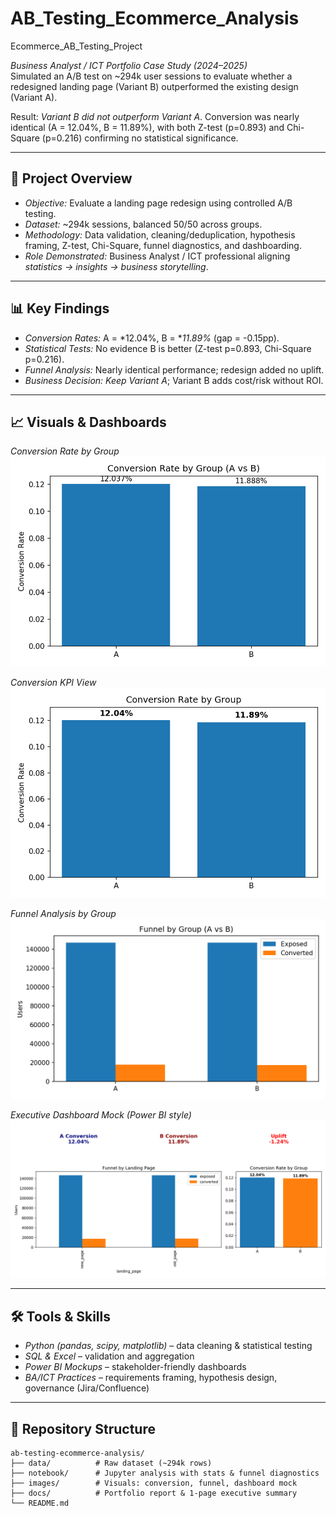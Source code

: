 # AB_Testing_Ecommerce_Analysis

 Ecommerce_AB_Testing_Project  

*Business Analyst / ICT Portfolio Case Study (2024–2025)*  
Simulated an A/B test on ~294k user sessions to evaluate whether a redesigned landing page (Variant B) outperformed the existing design (Variant A).  

Result: *Variant B did not outperform Variant A*. Conversion was nearly identical (A = 12.04%, B = 11.89%), with both Z-test (p=0.893) and Chi-Square (p=0.216) confirming no statistical significance.  

---

## 📌 Project Overview
- *Objective:* Evaluate a landing page redesign using controlled A/B testing.  
- *Dataset:* ~294k sessions, balanced 50/50 across groups.  
- *Methodology:* Data validation, cleaning/deduplication, hypothesis framing, Z-test, Chi-Square, funnel diagnostics, and dashboarding.  
- *Role Demonstrated:* Business Analyst / ICT professional aligning *statistics → insights → business storytelling*.  

---

## 📊 Key Findings
- *Conversion Rates:* A = *12.04%, B = **11.89%* (gap = -0.15pp).  
- *Statistical Tests:* No evidence B is better (Z-test p=0.893, Chi-Square p=0.216).  
- *Funnel Analysis:* Nearly identical performance; redesign added no uplift.  
- *Business Decision:* *Keep Variant A*; Variant B adds cost/risk without ROI.  

---

## 📈 Visuals & Dashboards  

*Conversion Rate by Group*  
![Conversion Rate](image/conversion_rate_by_group.png)  

*Conversion KPI View*  
![Conversion KPI](image/conversion_rate_by_group_kpi.png)  

*Funnel Analysis by Group*  
![Funnel](image/funnel_by_group.png)  

*Executive Dashboard Mock (Power BI style)*  
![Dashboard](image/dashboard_mock.png)  

---

## 🛠 Tools & Skills
- *Python (pandas, scipy, matplotlib)* – data cleaning & statistical testing  
- *SQL & Excel* – validation and aggregation  
- *Power BI Mockups* – stakeholder-friendly dashboards  
- *BA/ICT Practices* – requirements framing, hypothesis design, governance (Jira/Confluence)  

---

## 📂 Repository Structure
```text
ab-testing-ecommerce-analysis/
├── data/          # Raw dataset (~294k rows)
├── notebook/      # Jupyter analysis with stats & funnel diagnostics
├── images/        # Visuals: conversion, funnel, dashboard mock
├── docs/          # Portfolio report & 1-page executive summary
└── README.md
